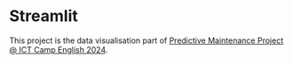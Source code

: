 # Streamlit

This project is the data visualisation part of [Predictive Maintenance Project @ ICT Camp English 2024](https://github.com/DavidRamosSal/ict_camp_predictive_maintenance/).
